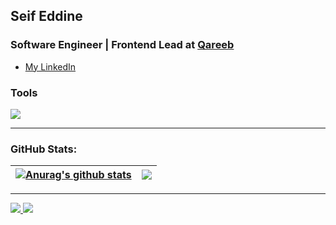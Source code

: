 ## Seif Eddine

### Software Engineer | Frontend Lead at [Qareeb](https://qareeb.io)
- [My LinkedIn](https://www.linkedin.com/in/sifedine/)

### Tools


<p align="left">
<img src="https://skillicons.dev/icons?i=js,typescript,python,nodejs,express,mongodb,react,nextjs,redux,tailwindcss,electron,git,github,postman,linux,nginx,docker,bash,netlify,figma,html,css,md&perline=11" />


---

### GitHub Stats:
| <a href="https://github.com/dev-pengi"><img align="center" src="https://github-readme-stats.vercel.app/api?username=dev-pengi&show_icons=true&theme=slateorange&count_private=true&hide_border=true" alt="Anurag's github stats" /></a> | <a href="https://github.com/dev-pengi"><img align="center" src="https://github-readme-stats.vercel.app/api/top-langs/?username=dev-pengi&layout=compact&langs_count=8&theme=slateorange&hide_border=true" /></a> |
| ------------- | ------------- |



---

<a href="https://github.com/dev-pengi?tab=followers">
  <img src="https://img.shields.io/github/followers/dev-pengi">
</a>
<a href="https://github.com/dev-pengi">
   <img src="https://komarev.com/ghpvc/?username=dev-pengi">
</a>
